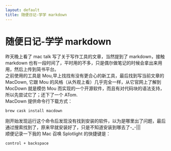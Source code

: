 ```yaml
---
layout: default
title: 随便日记-学学 markdown
---  
```


# 随便日记-学学 markdown
昨天晚上看了 mac talk 写了关于写作工具的文章，当然提到了 markdown，接触 markdown 也有一段时间了，平时用的不多，只是偶尔做笔记的时候会拿出来用用，然后上传到简书平台。  
之前使用的工具是 Mou,早上找找有没有更合心的新工具，最后找到写当前文章的 MacDown, 它跟 Mou 的风格（从外观上看）几乎完全一样，从它官网上了解到 MocDown 就是模仿 Mou 而实现的一个开源软件，而且有对代码块的语法支持，所以先尝试它了；还下了一个 ATom.  
MacDown 提供命令行下载方式：  
```
brew cask install macdown
```  
刚开始发现运行这个命令后发现没有找到安装的软件，以为是哪里出了问题，最后通过搜索找到了，原来早就安装好了，只是不知道安装到哪去了-_-|||  
顺便记录一下我的 Mac 召唤 Splotlight 的快捷键是：  
```
control + backspace
```  